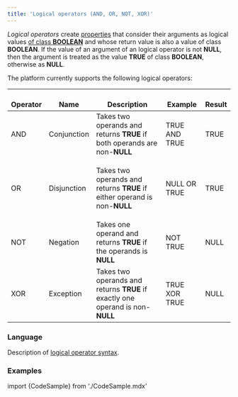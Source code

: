 ```yaml
---
title: 'Logical operators (AND, OR, NOT, XOR)'
---
```


*Logical operators* create [properties](Properties.md) that consider their arguments as logical values [of class **BOOLEAN**](Built-in_classes.md) and whose return value is also a value of class **BOOLEAN**. If the value of an argument of an logical operator is not **NULL**, then the argument is treated as the value **TRUE** of class **BOOLEAN**, otherwise as **NULL**.

The platform currently supports the following logical operators:

|<div><br/>Operator<br/></div>|<div><br/>Name<br/></div>|<div><br/>Description<br/></div>|<div><br/>Example<br/></div>|<div><br/>Result<br/></div>|
|---|---|---|---|---|
|AND|Conjunction|Takes two operands and returns <strong>TRUE</strong> if both operands are non-<strong>NULL</strong>|TRUE AND TRUE|TRUE|
|OR|Disjunction|<p>Takes two operands and returns <strong>TRUE</strong> if either operand is non-<strong>NULL</strong></p>|NULL OR TRUE|TRUE|
|NOT|Negation|Takes one operand and returns <strong>TRUE</strong> if the operands is <strong>NULL</strong>|NOT TRUE|NULL|
|XOR|Exception|Takes two operands and returns <strong>TRUE</strong> if exactly one operand is non-<strong>NULL</strong>|TRUE XOR TRUE|NULL|

### Language

Description of [logical operator syntax](AND_OR_NOT_XOR_operators.md).

### Examples

import {CodeSample} from './CodeSample.mdx'

<CodeSample url="https://documentation.lsfusion.org/sample?file=OperatorPropertySample&block=aonx"/>
